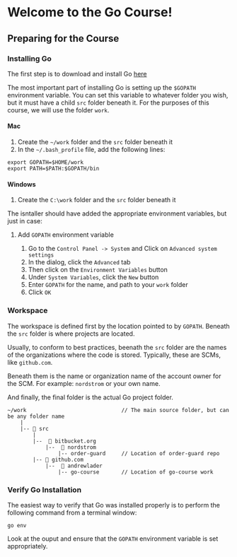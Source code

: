 # Welcome to the Go Course!

## Preparing for the Course

### Installing Go

The first step is to download and install Go [here](https://golang.org/dl/)

The most important part of installing Go is setting up the `$GOPATH` environment variable. You can set this variable to whatever folder you wish, but it must have a child `src` folder beneath it. For the purposes of this course, we will use the folder `work`.

#### Mac

1. Create the `~/work` folder and the `src` folder beneath it
1. In the `~/.bash_profile` file, add the following lines:

```
export GOPATH=$HOME/work
export PATH=$PATH:$GOPATH/bin
```

#### Windows

1. Create the `C:\work` folder and the `src` folder beneath it

The isntaller should have added the appropriate environment variables, but just in case:

1. Add `GOPATH` environment variable

    1. Go to the `Control Panel -> System` and Click on `Advanced system settings`
    1. In the dialog, click the `Advanced` tab
    1. Then click on the `Environment Variables` button
    1. Under `System Variables`, click the `New` button
    1. Enter `GOPATH` for the name, and path to your `work` folder
    1. Click `OK`

### Workspace

The workspace is defined first by the location pointed to by `GOPATH`. Beneath the `src` folder is where projects are located.

Usually, to conform to best practices, beenath the `src` folder are the names of the organizations where the code is stored. Typically, these are SCMs, like `github.com`.

Beneath them is the name or organization name of the account owner for the SCM. For example: `nordstrom` or your own name.

And finally, the final folder is the actual Go project folder. 

```
~/work                              // The main source folder, but can be any folder name
    |
    |-- 📂 src
        |
        |--  📂 bitbucket.org
            |--  📂 nordstrom
                |-- order-guard     // Location of order-guard repo
        |-- 📂 github.com
            |--  📂 andrewlader
                |-- go-course       // Location of go-course work
```

### Verify Go Installation

The easiest way to verify that Go was installed properly is to perform the following command from a terminal window:

```
go env
```

Look at the ouput and ensure that the `GOPATH` environment variable is set appropriately.
